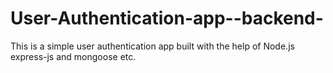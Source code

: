 # User-Authentication-app--backend-
This is a simple user authentication app built with the help of Node.js express-js and mongoose etc.
